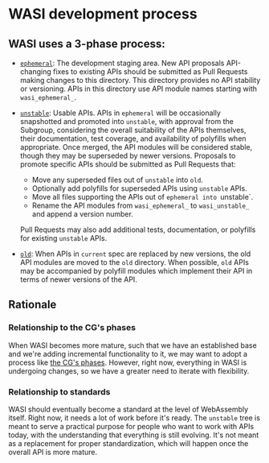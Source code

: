# WASI development process

## WASI uses a 3-phase process:

- [`ephemeral`](ephemeral): The development staging area. New API
  proposals API-changing fixes to existing APIs should be submitted
  as Pull Requests making changes to this directory. This directory
  provides no API stability or versioning. APIs in this directory use
  API module names starting with `wasi_ephemeral_`.

- [`unstable`](unstable): Usable APIs. APIs in `ephemeral` will be
  occasionally snapshotted and promoted into `unstable`, with approval
  from the Subgroup, considering the overall suitability of the APIs
  themselves, their documentation, test coverage, and availability of
  polyfills when appropriate. Once merged, the API modules will be
  considered stable, though they may be superseded by newer versions.
  Proposals to promote specific APIs should be submitted as Pull Requests
  that:
   - Move any superseded files out of `unstable` into `old`.
   - Optionally add polyfills for superseded APIs using `unstable` APIs.
   - Move all files supporting the APIs out of `ephemeral into `unstable`.
   - Rename the API modules from `wasi_ephemeral_` to `wasi_unstable_`
     and append a version number.

  Pull Requests may also add additional tests, documentation, or
  polyfills for existing `unstable` APIs.

- [`old`](old): When APIs in `current` spec are replaced by new
  versions, the old API modules are moved to the `old` directory. When
  possible, `old` APIs may be accompanied by polyfill modules which
  implement their API in terms of newer versions of the API.

## Rationale

### Relationship to the CG's phases

When WASI becomes more mature, such that we have an established base
and we're adding incremental functionality to it, we may want to adopt
a process like [the CG's phases]. However, right now, everything in
WASI is undergoing changes, so we have a greater need to iterate with
flexibility.

### Relationship to standards

WASI should eventually become a standard at the level of WebAssembly
itself. Right now, it needs a lot of work before it's ready. The
`unstable` tree is meant to serve a practical purpose for people who
want to work with APIs today, with the understanding that everything
is still evolving. It's not meant as a replacement for proper
standardization, which will happen once the overall API is more
mature.

[the CG's phases]: https://github.com/WebAssembly/meetings/blob/master/process/phases.md
